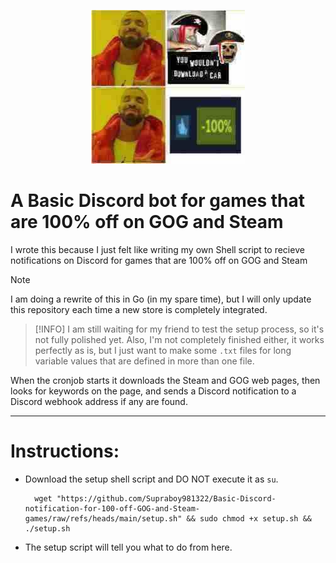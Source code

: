 <p align="center">
  <img src="https://github.com/Supraboy981322/Basic-Discord-notification-for-100-off-GOG-and-Steam-games/raw/refs/heads/main/logo.png">
</p>

# A Basic Discord bot for games that are 100% off on GOG and Steam
I wrote this because I just felt like writing my own Shell script to recieve notifications on Discord for games that are 100% off on GOG and Steam

> [!NOTE]
> I am doing a rewrite of this in Go (in my spare time), but I will only update this repository each time a new store is completely integrated.

> [!INFO]
> I am still waiting for my friend to test the setup process, so it's not fully polished yet. Also, I'm not completely finished either, it works perfectly as is, but I just want to make some `.txt` files for long variable values that are defined in more than one file.

When the cronjob starts it downloads the Steam and GOG web pages, then looks for keywords on the page, and sends a Discord notification to a Discord webhook address if any are found.


---
# Instructions:
- Download the setup shell script and DO NOT execute it as `su`.
    
        wget "https://github.com/Supraboy981322/Basic-Discord-notification-for-100-off-GOG-and-Steam-games/raw/refs/heads/main/setup.sh" && sudo chmod +x setup.sh && ./setup.sh

- The setup script will tell you what to do from here.
